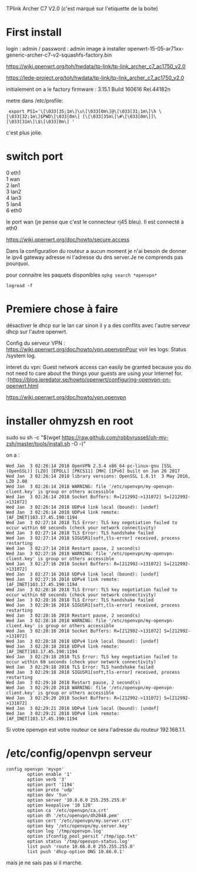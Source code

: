 TPlink Archer C7 V2.0 (c'est marqué sur l'etiquette de la boite)

# First install
login : admin / password : admin
image à installer openwrt-15-05-ar71xx-generic-archer-c7-v2-squashfs-factory.bin


https://wiki.openwrt.org/toh/hwdata/tp-link/tp-link_archer_c7_ac1750_v2.0

https://lede-project.org/toh/hwdata/tp-link/tp-link_archer_c7_ac1750_v2.0

initialement on a le factory firmware : 3.15.1 Build 160616 Rel.44182n 




metre dans /etc/profile:
```
 export PS1='\[\033[35;1m\]\u\[\033[0m\]@\[\033[31;1m\]\h \[\033[32;1m\]$PWD\[\033[0m\] [\[\033[35m\]\#\[\033[0m\]]\[\033[31m\]\$\[\033[0m\] '
 ```
c'est plus jolie.

# switch port

0  eth1  
1  wan  
2  lan1  
3  lan2  
4  lan3  
5  lan4   
6  eth0  

le port wan (je pense que c'est le connecteur rj45 bleu). Il est connecté à eth0

https://wiki.openwrt.org/doc/howto/secure.access


Dans la configuration du routeur a aucun moment je n'ai besoin de donner le ipv4 gateway adresse ni l'adresse du dns server.Je ne comprends pas pourquoi.

pour connaitre les paquets disponibles `opkg search *openvpn*`

`logread -f`

# Premiere chose à faire
désactiver le dhcp sur le lan car sinon il y a des conflits avec l'autre serveur dhcp sur l'autre openwrt.

Config du serveur VPN : https://wiki.openwrt.org/doc/howto/vpn.openvpnPour voir les logs: Status /system log.

interet du vpn: Guest network access can easily be granted because you do not need to care about the things your guests are using your Internet for. :)https://blog.ipredator.se/howto/openwrt/configuring-openvpn-on-openwrt.html

https://wiki.openwrt.org/doc/howto/vpn.openvpn




# installer ohmyzsh en root
sudo su
sh -c "$(wget https://raw.github.com/robbyrussell/oh-my-zsh/master/tools/install.sh -O -)"



on a :
```
Wed Jan  3 02:26:14 2018 OpenVPN 2.3.4 x86_64-pc-linux-gnu [SSL (OpenSSL)] [LZO] [EPOLL] [PKCS11] [MH] [IPv6] built on Jun 26 2017
Wed Jan  3 02:26:14 2018 library versions: OpenSSL 1.0.1t  3 May 2016, LZO 2.08
Wed Jan  3 02:26:14 2018 WARNING: file '/etc/openvpn/my-openvpn-client.key' is group or others accessible
Wed Jan  3 02:26:14 2018 Socket Buffers: R=[212992->131072] S=[212992->131072]
Wed Jan  3 02:26:14 2018 UDPv4 link local (bound): [undef]
Wed Jan  3 02:26:14 2018 UDPv4 link remote: [AF_INET]103.17.45.190:1194
Wed Jan  3 02:27:14 2018 TLS Error: TLS key negotiation failed to occur within 60 seconds (check your network connectivity)
Wed Jan  3 02:27:14 2018 TLS Error: TLS handshake failed
Wed Jan  3 02:27:14 2018 SIGUSR1[soft,tls-error] received, process restarting
Wed Jan  3 02:27:14 2018 Restart pause, 2 second(s)
Wed Jan  3 02:27:16 2018 WARNING: file '/etc/openvpn/my-openvpn-client.key' is group or others accessible
Wed Jan  3 02:27:16 2018 Socket Buffers: R=[212992->131072] S=[212992->131072]
Wed Jan  3 02:27:16 2018 UDPv4 link local (bound): [undef]
Wed Jan  3 02:27:16 2018 UDPv4 link remote: [AF_INET]103.17.45.190:1194
Wed Jan  3 02:28:16 2018 TLS Error: TLS key negotiation failed to occur within 60 seconds (check your network connectivity)
Wed Jan  3 02:28:16 2018 TLS Error: TLS handshake failed
Wed Jan  3 02:28:16 2018 SIGUSR1[soft,tls-error] received, process restarting
Wed Jan  3 02:28:16 2018 Restart pause, 2 second(s)
Wed Jan  3 02:28:18 2018 WARNING: file '/etc/openvpn/my-openvpn-client.key' is group or others accessible
Wed Jan  3 02:28:18 2018 Socket Buffers: R=[212992->131072] S=[212992->131072]
Wed Jan  3 02:28:18 2018 UDPv4 link local (bound): [undef]
Wed Jan  3 02:28:18 2018 UDPv4 link remote: [AF_INET]103.17.45.190:1194
Wed Jan  3 02:29:18 2018 TLS Error: TLS key negotiation failed to occur within 60 seconds (check your network connectivity)
Wed Jan  3 02:29:18 2018 TLS Error: TLS handshake failed
Wed Jan  3 02:29:18 2018 SIGUSR1[soft,tls-error] received, process restarting
Wed Jan  3 02:29:18 2018 Restart pause, 2 second(s)
Wed Jan  3 02:29:20 2018 WARNING: file '/etc/openvpn/my-openvpn-client.key' is group or others accessible
Wed Jan  3 02:29:20 2018 Socket Buffers: R=[212992->131072] S=[212992->131072]
Wed Jan  3 02:29:21 2018 UDPv4 link local (bound): [undef]
Wed Jan  3 02:29:21 2018 UDPv4 link remote: [AF_INET]103.17.45.190:1194
```

Si votre openvpn est votre routeur ce sera l'adresse du routeur 192.168.1.1.



# /etc/config/openvpn serveur

```
config openvpn 'myvpn'
        option enable '1'
        option verb '3'
        option port '1194'
        option proto 'udp'
        option dev 'tun'
        option server '10.8.0.0 255.255.255.0'
        option keepalive '10 120'
        option ca '/etc/openvpn/ca.crt'
        option dh '/etc/openvpn/dh2048.pem'
        option cert '/etc/openvpn/my.server.crt'
        option key '/etc/openvpn/my.server.key'
        option log '/tmp/openvpn.log'
        option ifconfig_pool_persit '/tmp/ipp.txt'
        option status '/tmp/openvpn-status.log'
        list push 'route 10.66.0.0 255.255.255.0'
        list push 'dhcp-option DNS 10.66.0.1'
```
mais je ne sais pas si il marche.















